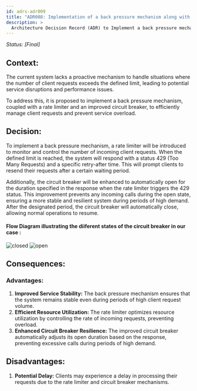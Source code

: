 ```yaml
---
id: adrs-adr009
title: "ADR008: Implementation of a back pressure mechanism along with Rate Limiter and Enhanced Circuit Breaker"
description: >
  Architecture Decision Record (ADR) to Implement a back pressure mechanism along with Rate Limiter and Enhanced Circuit Breaker for Client Requests.
---
```


*Status: [Final]*

## Context:
The current system lacks a proactive mechanism to handle situations where the number of client requests exceeds the defined limit, leading to potential service disruptions and performance issues. 

To address this, it is proposed to implement a back pressure mechanism, coupled with a rate limiter and an improved circuit breaker, to efficiently manage client requests and prevent service overload.

## Decision: 
To implement a back pressure mechanism, a rate limiter will be introduced to monitor and control the number of incoming client requests. When the defined limit is reached, the system will respond with a status 429 (Too Many Requests) and a specific retry-after time. This will prompt clients to resend their requests after a certain waiting period.

Additionally, the circuit breaker will be enhanced to automatically open for the duration specified in the response when the rate limiter triggers the 429 status. This improvement prevents any incoming calls during the open state, ensuring a more stable and resilient system during periods of high demand. After the designated period, the circuit breaker will automatically close, allowing normal operations to resume.

#### Flow Diagram illustrating the diiferent states of the circuit breaker in our case : 

![closed](https://github.com/pns-si5-al-course/al-newbank-23-24-al-23-24-b-v5/blob/main/adr/images/circuit-breaker-close.png)
![open](https://github.com/pns-si5-al-course/al-newbank-23-24-al-23-24-b-v5/blob/main/adr/images/circuit-breaker-open.png)

## Consequences:

### Advantages:
1. **Improved Service Stability:** The back pressure mechanism ensures that the system remains stable even during periods of high client request volume.
2. **Efficient Resource Utilization:** The rate limiter optimizes resource utilization by controlling the rate of incoming requests, preventing overload.
3. **Enhanced Circuit Breaker Resilience:** The improved circuit breaker automatically adjusts its open duration based on the response, preventing excessive calls during periods of high demand.

## Disadvantages:
1. **Potential Delay:** Clients may experience a delay in processing their requests due to the rate limiter and circuit breaker mechanisms.
